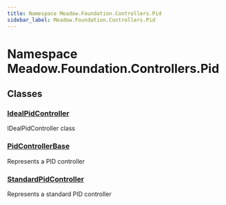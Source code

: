 ```yaml
---
title: Namespace Meadow.Foundation.Controllers.Pid
sidebar_label: Meadow.Foundation.Controllers.Pid
---
```

# Namespace Meadow.Foundation.Controllers.Pid
## Classes
### [IdealPidController](../Meadow.Foundation.Controllers.Pid/IdealPidController)
IDealPidController class
### [PidControllerBase](../Meadow.Foundation.Controllers.Pid/PidControllerBase)
Represents a PID controller
### [StandardPidController](../Meadow.Foundation.Controllers.Pid/StandardPidController)
Represents a standard PID controller
